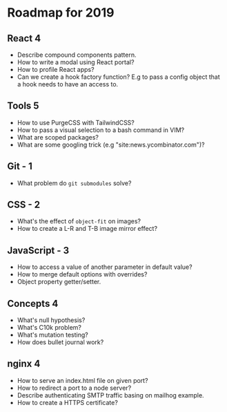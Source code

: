 # Roadmap for 2019

## React 4

- Describe compound components pattern.
- How to write a modal using React portal?
- How to profile React apps?
- Can we create a hook factory function? E.g to pass a config object that a hook needs to have an access to.

## Tools 5

- How to use PurgeCSS with TailwindCSS?
- How to pass a visual selection to a bash command in VIM?
- What are scoped packages?
- What are some googling trick (e.g "site:news.ycombinator.com")?

## Git - 1

- What problem do `git submodules` solve?

## CSS - 2

- What's the effect of `object-fit` on images?
- How to create a L-R and T-B image mirror effect?

## JavaScript - 3

- How to access a value of another parameter in default value?
- How to merge default options with overrides?
- Object property getter/setter.

## Concepts 4

- What's null hypothesis?
- What's C10k problem?
- What's mutation testing?
- How does bullet journal work?

## nginx 4

- How to serve an index.html file on given port?
- How to redirect a port to a node server?
- Describe authenticating SMTP traffic basing on mailhog example.
- How to create a HTTPS certificate?
